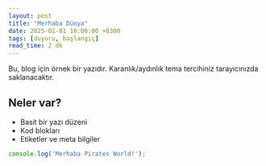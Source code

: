 ```yaml
---
layout: post
title: "Merhaba Dünya"
date: 2025-01-01 10:00:00 +0300
tags: [duyuru, başlangıç]
read_time: 2 dk
---
```


Bu, blog için örnek bir yazıdır. Karanlık/aydınlık tema tercihiniz tarayıcınızda saklanacaktır.

## Neler var?

- Basit bir yazı düzeni
- Kod blokları
- Etiketler ve meta bilgiler

```js
console.log('Merhaba Pirates World!');
```


